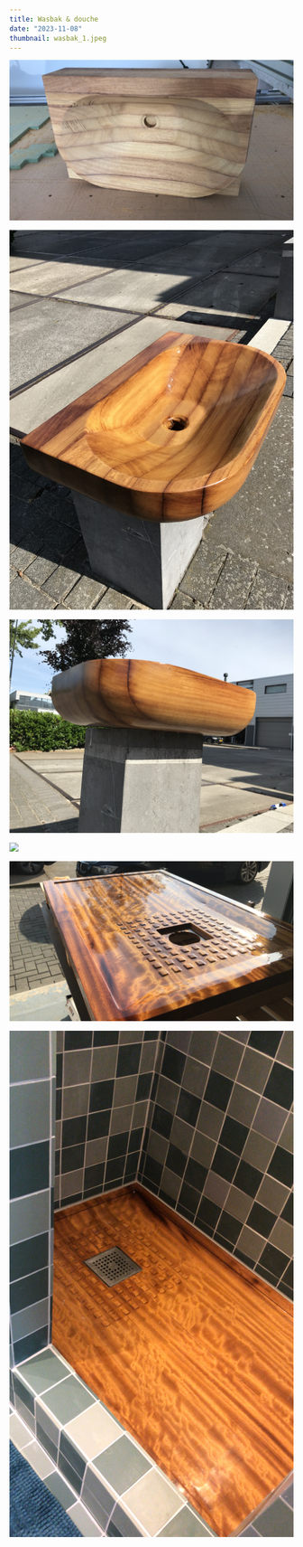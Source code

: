 ```yaml
---
title: Wasbak & douche
date: "2023-11-08"
thumbnail: wasbak_1.jpeg
---
```


![](wasbak_2.jpeg)

![](wasbak_3.jpeg)

![](wasbak_4.jpeg)

![](douchebak_1.jpeg)

![](douchebak_2.jpeg)

![](douchebak_3.jpeg)
